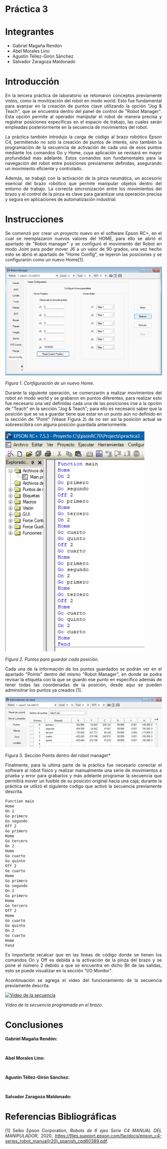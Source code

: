 # Práctica 3
# Integrantes
* Gabriel Magaña Rendón
* Abel Morales Lino
* Agustín Téllez-Girón Sánchez
* Salvador Zaragoza Maldonado
# Introducción
<div align="justify">

En la tercera práctica de laboratorio se retomaron conceptos previamente vistos, como la movilización del robot en modo world. Esto fue fundamental para avanzar en la creación de puntos clave utilizando la opción "Jog & Teach", que se encuentra dentro del panel de control de "Robot Manager". Esta opción permite al operador manipular el robot de manera precisa y registrar posiciones específicas en el espacio de trabajo, las cuales serán empleadas posteriormente en la secuencia de movimientos del robot.

La práctica también introdujo la carga de código al brazo robótico Epson C4, permitiendo no solo la creación de puntos de interés, sino también la programación de la secuencia de activación de cada uno de esos puntos mediante los comandos Go y Home, cuya aplicación se revisará en mayor profundidad más adelante. Estos comandos son fundamentales para la navegación del robot entre posiciones previamente definidas, asegurando un movimiento eficiente y controlado.

Además, se trabajó con la activación de la pinza neumática, un accesorio esencial del brazo robótico que permite manipular objetos dentro del entorno de trabajo. La correcta sincronización entre los movimientos del brazo y el control de la pinza es clave para garantizar una operación precisa y segura en aplicaciones de automatización industrial.
</div>

# Instrucciones 
<div align="justify">
Se comenzó por crear un proyecto nuevo en el software Epson RC+, en el cual se reemplazaron nuevos valores del HOME, para ello se abrió el apartado de "Robot manager" y se configuró el movimiento del Robot en modo Joint para poder mover J6 a un valor de 90 grados, una vez hecho esto se abrió el apartado de "Home Config", se leyeron las posiciones y se configurarón como un nuevo Home[1].

![Figura 1](Figura1NH.png)
  
*Figura 1. Configuración de un nuevo Home.*

Durante la siguiente operación, se comenzarón a realizar movimientos del robot en modo world y se grabaron en puntos diferentes, para realizar esto fue necesario una vez definidas cada una de las posiciones irse a la opción de "Teach" en la sección "Jog & Teach"; para ello es necesario saber que la posición que se va a guardar tiene que estar en un punto aún no definido en la sección de "Point" (Véase Figura 2) de no ser así la posición actual se sobreescibira con alguna posición guardada anteriormente.

![Figura 2](Figura2Rutina.jpg)

*Figura 2. Puntos para guardar cada posición.*

Cada una de la información de los puntos guardados se podrán ver en el apartado "Points" dentro del mismo "Robot Manager", en donde se podra revisar la etiqueta con la que se guardo ese punto en especifico además de tener todas las coordenadas de la posición, desde aqui se pueden adminsitrar los puntos ya creados [1].

![Figura 3](Figura3Puntos.jpg)

Figura 3. Sección Points dentro del robot manager*

Finalmente, para la ultima parte de la práctica fue necesario conectar el software al robot físico y realizar manualmente una serie de movimientos a prueba y error para grabarlos y más adelante programar la secuencia que permitirá mover un fusible de su posición original hacia una caja; durante la práctica se utilizó el siguiente codigo que activó la secuencia previamente descrita.

```
Function main
Home
On 2
Go primero
Go segundo
Off 2
Go primero
Home
Go tercero
On 2
Home
Go cuarto
Go quinto
Off 2
Go cuarto
Home
Go primero
Go segundo
On 2
Go primero
Home
Go tercero
Off 2
Home
Go cuarto
Go quinto
On 2
Go cuarto
Home
Fend
```
Es importante recalcar que en las lineas de código donde se tienen los comandos On y Off es debida a la activación de la pinza del brazo y se pone el número 2 debido a que se encuentra en dicho Bit de las salidas, esto se puede visualizar en la sección "I/O Monitor".

Acontinuación se agrega el video del funcionamiento de la secuencia previamente descrita.

[![Video de la secuencia](image.png)](https://drive.google.com/file/d/1C9VOyp0twD5em_AlmO6HtenzBoFVtHih/view?usp=drive_link)

*Video de la secuencia programada en el brazo.*
# Conclusiones 
<div align="justify">
  
  __Gabriel Magaña Rendón:__ 
</div>

<br/>

<div align="justify">
  
__Abel Morales Lino:__ 
</div>

<br/>
<div align="justify">
  
__Agustín Téllez-Girón Sánchez:__ 
</div>

<br/>
<div align="justify">
  
__Salvador Zaragoza Maldonado:__ 
</div>

# Referencias Bibliográficas
[1] Seiko Epson Corporation, *Robots de 6 ejes Serie C4 MANUAL DEL MANIPULADOR*, 2020, https://files.support.epson.com/far/docs/epson_c4-series_robot_manual(r20)_spanish_cpd60389.pdf.
